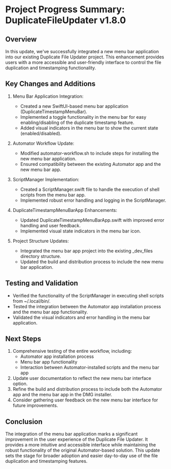 # Project Progress Summary: DuplicateFileUpdater v1.8.0

## Overview
In this update, we've successfully integrated a new menu bar application into our existing Duplicate File Updater project. This enhancement provides users with a more accessible and user-friendly interface to control the file duplication and timestamping functionality.

## Key Changes and Additions

1. Menu Bar Application Integration:
   - Created a new SwiftUI-based menu bar application (DuplicateTimestampMenuBar).
   - Implemented a toggle functionality in the menu bar for easy enabling/disabling of the duplicate timestamp feature.
   - Added visual indicators in the menu bar to show the current state (enabled/disabled).

2. Automator Workflow Update:
   - Modified automator-workflow.sh to include steps for installing the new menu bar application.
   - Ensured compatibility between the existing Automator app and the new menu bar app.

3. ScriptManager Implementation:
   - Created a ScriptManager.swift file to handle the execution of shell scripts from the menu bar app.
   - Implemented robust error handling and logging in the ScriptManager.

4. DuplicateTimestampMenuBarApp Enhancements:
   - Updated DuplicateTimestampMenuBarApp.swift with improved error handling and user feedback.
   - Implemented visual state indicators in the menu bar icon.

5. Project Structure Updates:
   - Integrated the menu bar app project into the existing _dev_files directory structure.
   - Updated the build and distribution process to include the new menu bar application.

## Testing and Validation
- Verified the functionality of the ScriptManager in executing shell scripts from ~/.local/bin/.
- Tested the integration between the Automator app installation process and the menu bar app functionality.
- Validated the visual indicators and error handling in the menu bar application.

## Next Steps
1. Comprehensive testing of the entire workflow, including:
   - Automator app installation process
   - Menu bar app functionality
   - Interaction between Automator-installed scripts and the menu bar app
2. Update user documentation to reflect the new menu bar interface option.
3. Refine the build and distribution process to include both the Automator app and the menu bar app in the DMG installer.
4. Consider gathering user feedback on the new menu bar interface for future improvements.

## Conclusion
The integration of the menu bar application marks a significant improvement in the user experience of the Duplicate File Updater. It provides a more intuitive and accessible interface while maintaining the robust functionality of the original Automator-based solution. This update sets the stage for broader adoption and easier day-to-day use of the file duplication and timestamping features.